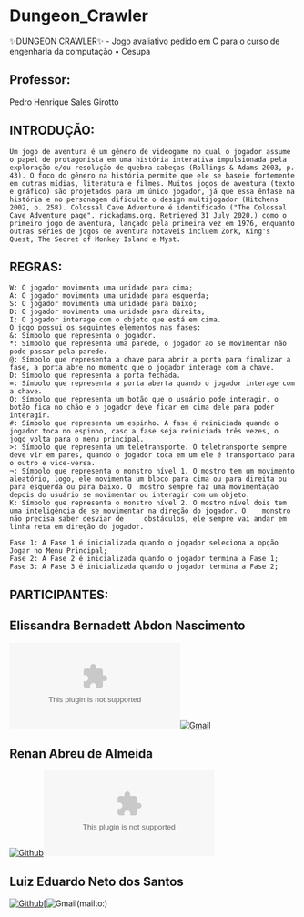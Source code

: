 # Dungeon_Crawler
✨DUNGEON CRAWLER✨  - Jogo avaliativo pedido em C para o curso de engenharia da computação • Cesupa


## Professor: 
Pedro Henrique Sales Girotto


## INTRODUÇÃO:

	Um jogo de aventura é um gênero de videogame no qual o jogador assume o papel de protagonista em uma história interativa impulsionada pela exploração e/ou resolução de quebra-cabeças (Rollings & Adams 2003, p. 43). O foco do gênero na história permite que ele se baseie fortemente em outras mídias, literatura e filmes. Muitos jogos de aventura (texto e gráfico) são projetados para um único jogador, já que essa ênfase na história e no personagem dificulta o design multijogador (Hitchens 2002, p. 258). Colossal Cave Adventure é identificado ("The Colossal Cave Adventure page". rickadams.org. Retrieved 31 July 2020.) como o primeiro jogo de aventura, lançado pela primeira vez em 1976, enquanto outras séries de jogos de aventura notáveis incluem Zork, King's Quest, The Secret of Monkey Island e Myst.

## REGRAS:

	W: O jogador movimenta uma unidade para cima;
	A: O jogador movimenta uma unidade para esquerda;
	S: O jogador movimenta uma unidade para baixo;
	D: O jogador movimenta uma unidade para direita;
	I: O jogador interage com o objeto que está em cima.
	O jogo possui os seguintes elementos nas fases:
	&: Símbolo que representa o jogador.
	*: Símbolo que representa uma parede, o jogador ao se movimentar não pode passar pela parede.
	@: Símbolo que representa a chave para abrir a porta para finalizar a fase, a porta abre no momento que o jogador interage com a chave.
	D: Símbolo que representa a porta fechada.
	=: Símbolo que representa a porta aberta quando o jogador interage com a chave.
	O: Símbolo que representa um botão que o usuário pode interagir, o botão fica no chão e o jogador deve ficar em cima dele para poder interagir.
	#: Símbolo que representa um espinho. A fase é reiniciada quando o jogador toca no espinho, caso a fase seja reiniciada três vezes, o jogo volta para o menu principal.
	>: Símbolo que representa um teletransporte. O teletransporte sempre deve vir em pares, quando o jogador toca em um ele é transportado para o outro e vice-versa.
	¬: Símbolo que representa o monstro nível 1. O mostro tem um movimento aleatório, logo, ele movimenta um bloco para cima ou para direita ou para esquerda ou para baixo. O 	mostro sempre faz uma movimentação depois do usuário se movimentar ou interagir com um objeto.
	K: Símbolo que representa o monstro nível 2. O mostro nível dois tem uma inteligência de se movimentar na direção do jogador. O    monstro não precisa saber desviar de 	obstáculos, ele sempre vai andar em linha reta em direção do jogador.

	Fase 1: A Fase 1 é inicializada quando o jogador seleciona a opção Jogar no Menu Principal;
	Fase 2: A Fase 2 é inicializada quando o jogador termina a Fase 1;
	Fase 3: A Fase 3 é inicializada quando o jogador termina a Fase 2;

## PARTICIPANTES: 

## Elissandra Bernadett Abdon Nascimento

[![Gmail](eliabdon@gmail.com)](mailto:)[![Gmail](https://img.shields.io/badge/Gmail-D14836?style=for-the-badge&logo=gmail&logoColor=white)](mailto:)

## Renan Abreu de Almeida

[![Github](https://img.shields.io/badge/GitHub-100000?style=for-the-badge&logo=github&logoColor=white)](https://github.com/RenanAbreu09)[![Gmail](cari3261@gmail.com)](mailto:)



## Luiz Eduardo Neto dos Santos

[![Github](https://img.shields.io/badge/GitHub-100000?style=for-the-badge&logo=github&logoColor=white)](https://github.com/LuizEdNeto05)[![Gmail](luiz23300032@aluno.cesupa.br)(mailto:)


